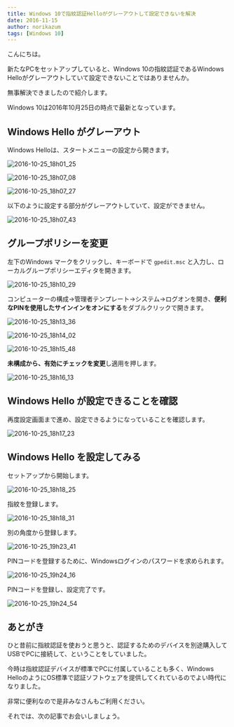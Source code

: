 ```yaml
---
title: Windows 10で指紋認証Helloがグレーアウトして設定できないを解決
date: 2016-11-15
author: norikazum
tags: [Windows 10]
---
```


こんにちは。

新たなPCをセットアップしていると、Windows 10の指紋認証であるWindows Helloがグレーアウトしていて設定できないことではありませんか。

無事解決できましたので紹介します。

Windows 10は2016年10月25日の時点で最新となっています。

## Windows Hello がグレーアウト

Windows Helloは、スタートメニューの設定から開きます。

![2016-10-25_18h01_25](images/windows-10-cannot-change-fingerprint-authentication-setting-1.png)

![2016-10-25_18h07_08](images/windows-10-cannot-change-fingerprint-authentication-setting-2.png)

![2016-10-25_18h07_27](images/windows-10-cannot-change-fingerprint-authentication-setting-3.png)

以下のように設定する部分がグレーアウトしていて、設定ができません。

![2016-10-25_18h07_43](images/windows-10-cannot-change-fingerprint-authentication-setting-4.png)

## グループポリシーを変更

左下のWindows マークをクリックし、キーボードで `gpedit.msc` と入力し、ローカルグループポリシーエディタを開きます。

![2016-10-25_18h10_29](images/windows-10-cannot-change-fingerprint-authentication-setting-5.png)

コンピューターの構成→管理者テンプレート→システム→ログオンを開き、**便利なPINを使用したサインインをオンにする**をダブルクリックで開きます。

![2016-10-25_18h13_36](images/windows-10-cannot-change-fingerprint-authentication-setting-6.png)

![2016-10-25_18h14_02](images/windows-10-cannot-change-fingerprint-authentication-setting-7.png)

![2016-10-25_18h15_48](images/windows-10-cannot-change-fingerprint-authentication-setting-8.png)

**未構成から、有効にチェックを変更**し適用を押します。

![2016-10-25_18h16_13](images/windows-10-cannot-change-fingerprint-authentication-setting-9.png)

## Windows Hello が設定できることを確認

再度設定画面まで進め、設定できるようになっていることを確認します。

![2016-10-25_18h17_23](images/windows-10-cannot-change-fingerprint-authentication-setting-10.png)

## Windows Hello を設定してみる

セットアップから開始します。

![2016-10-25_18h18_25](images/windows-10-cannot-change-fingerprint-authentication-setting-11.png)

指紋を登録します。

![2016-10-25_18h18_31](images/windows-10-cannot-change-fingerprint-authentication-setting-12.png)

別の角度から登録します。

![2016-10-25_19h23_41](images/windows-10-cannot-change-fingerprint-authentication-setting-13.png)

PINコードを登録するために、Windowsログインのパスワードを求められます。

![2016-10-25_19h24_16](images/windows-10-cannot-change-fingerprint-authentication-setting-14.png)

PINコードを登録し、設定完了です。

![2016-10-25_19h24_54](images/windows-10-cannot-change-fingerprint-authentication-setting-15.png)


## あとがき

ひと昔前に指紋認証を使おうと思うと、認証するためのデバイスを別途購入してUSBでPCに接続して、ということをしていました。

今時は指紋認証デバイスが標準でPCに付属していることも多く、Windows HelloのようにOS標準で認証ソフトウェアを提供してくれているのでよい時代になりました。

非常に便利なので是非みなさんもご利用ください。

それでは、次の記事でお会いしましょう。
